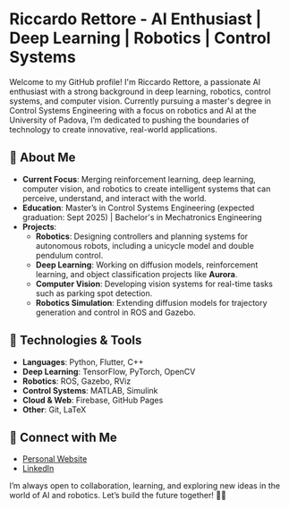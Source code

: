 # Riccardo Rettore - AI Enthusiast | Deep Learning | Robotics | Control Systems

Welcome to my GitHub profile! I'm Riccardo Rettore, a passionate AI enthusiast with a strong background in deep learning, robotics, control systems, and computer vision. Currently pursuing a master's degree in Control Systems Engineering with a focus on robotics and AI at the University of Padova, I’m dedicated to pushing the boundaries of technology to create innovative, real-world applications.

## 🚀 About Me

- **Current Focus**: Merging reinforcement learning, deep learning, computer vision, and robotics to create intelligent systems that can perceive, understand, and interact with the world.
- **Education**: Master’s in Control Systems Engineering (expected graduation: Sept 2025) | Bachelor's in Mechatronics Engineering
- **Projects**:
  - **Robotics**: Designing controllers and planning systems for autonomous robots, including a unicycle model and double pendulum control.
  - **Deep Learning**: Working on diffusion models, reinforcement learning, and object classification projects like **Aurora**.
  - **Computer Vision**: Developing vision systems for real-time tasks such as parking spot detection.
  - **Robotics Simulation**: Extending diffusion models for trajectory generation and control in ROS and Gazebo.

## 🔧 Technologies & Tools

- **Languages**: Python, Flutter, C++
- **Deep Learning**: TensorFlow, PyTorch, OpenCV
- **Robotics**: ROS, Gazebo, RViz
- **Control Systems**: MATLAB, Simulink
- **Cloud & Web**: Firebase, GitHub Pages
- **Other**: Git, LaTeX

## 🔗 Connect with Me

- [Personal Website](https://1richi1.github.io/portfolio/)
- [LinkedIn](https://www.linkedin.com/in/riccardo-rettore-3a651314b/)


I’m always open to collaboration, learning, and exploring new ideas in the world of AI and robotics. Let’s build the future together! 🤖🚀
